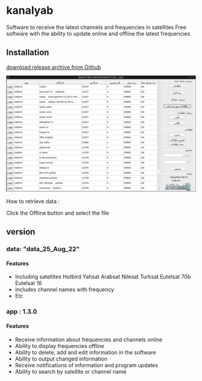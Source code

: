 # kanalyab
Software to receive the latest channels and frequencies in satellites
Free software with the ability to update online and offline the latest frequencies

## Installation

[download release archive from Github](https://github.com/AbduEbrahimi/kanalyab/releases)


    
![alt text](https://raw.githubusercontent.com/AbduEbrahimi/kanalyab/main/screen.jpg)

How to retrieve data :

Click the Offline button and select the file

## version

### data: "data_25_Aug_22"
#### Features
- Including satellites
  Hotbird
  Yahsat
  Arabsat
  Nilesat
  Turksat
  Eutelsat 70b
  Eutelsat 16
- Includes channel names with frequency
- Etc

### app : 1.3.0
#### Features
- Receive information about frequencies and channels online
- Ability to display frequencies offline
- Ability to delete, add and edit information in the software
- Ability to output changed information
- Receive notifications of information and program updates
- Ability to search by satellite or channel name
